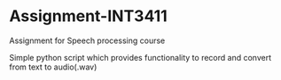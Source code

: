 # Assignment-INT3411
Assignment for Speech processing course

Simple python script which provides functionality to record and convert from text to audio(.wav)
